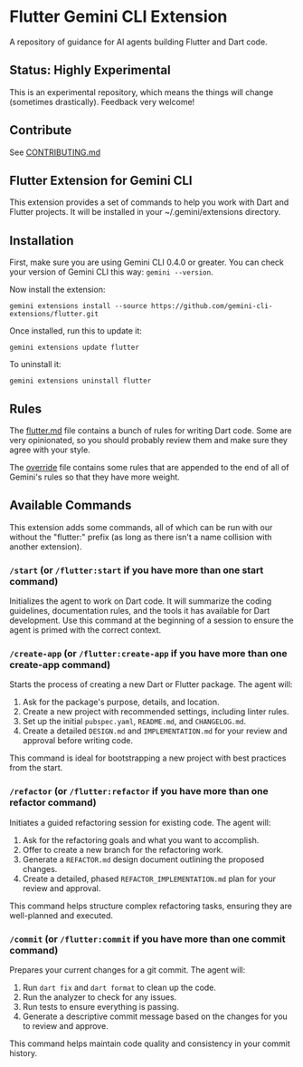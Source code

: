 # Flutter Gemini CLI Extension

A repository of guidance for AI agents building Flutter and Dart code.

## Status: Highly Experimental

This is an experimental repository, which means the things will change
(sometimes drastically). Feedback very welcome!

## Contribute

See [CONTRIBUTING.md](CONTRIBUTING.md)

## Flutter Extension for Gemini CLI

This extension provides a set of commands to help you work with Dart and Flutter projects.
It will be installed in your ~/.gemini/extensions directory.

## Installation

First, make sure you are using Gemini CLI 0.4.0 or greater.
You can check your version of Gemini CLI this way: `gemini --version`.

Now install the extension:

```shell-command
gemini extensions install --source https://github.com/gemini-cli-extensions/flutter.git
```

Once installed, run this to update it:

```shell-command
gemini extensions update flutter
```

To uninstall it:

```shell-command
gemini extensions uninstall flutter
```

## Rules

The [flutter.md](./flutter.md) file contains a bunch of rules for writing Dart code.
Some are very opinionated, so you should probably review them and make sure they
agree with your style.

The [override](./override) file contains some rules that are appended to the end
of all of Gemini's rules so that they have more weight.

## Available Commands

This extension adds some commands, all of which can be run with our without the
"flutter:" prefix (as long as there isn't a name collision with another extension).

### `/start` (or `/flutter:start` if you have more than one start command)

Initializes the agent to work on Dart code. It will summarize the coding guidelines,
documentation rules, and the tools it has available for Dart development. Use this
command at the beginning of a session to ensure the agent is primed with the correct context.

### `/create-app` (or `/flutter:create-app` if you have more than one create-app command)

Starts the process of creating a new Dart or Flutter package. The agent will:

1. Ask for the package's purpose, details, and location.
2. Create a new project with recommended settings, including linter rules.
3. Set up the initial `pubspec.yaml`, `README.md`, and `CHANGELOG.md`.
4. Create a detailed `DESIGN.md` and `IMPLEMENTATION.md` for your review and approval
   before writing code.

This command is ideal for bootstrapping a new project with best practices from the start.

### `/refactor` (or `/flutter:refactor` if you have more than one refactor command)

Initiates a guided refactoring session for existing code. The agent will:

1. Ask for the refactoring goals and what you want to accomplish.
2. Offer to create a new branch for the refactoring work.
3. Generate a `REFACTOR.md` design document outlining the proposed changes.
4. Create a detailed, phased `REFACTOR_IMPLEMENTATION.md` plan for your review and approval.

This command helps structure complex refactoring tasks, ensuring they are well-planned
and executed.

### `/commit` (or `/flutter:commit` if you have more than one commit command)

Prepares your current changes for a git commit. The agent will:

1. Run `dart fix` and `dart format` to clean up the code.
2. Run the analyzer to check for any issues.
3. Run tests to ensure everything is passing.
4. Generate a descriptive commit message based on the changes for you to review and approve.

This command helps maintain code quality and consistency in your commit history.

